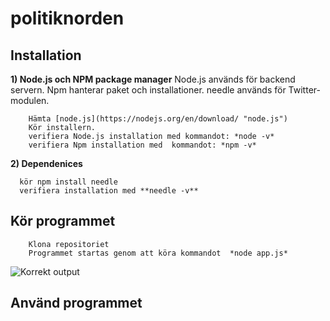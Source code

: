 # politiknorden

## Installation
**1) Node.js och NPM package manager**
	Node.js används för backend servern.
	Npm hanterar paket och installationer.
	needle används för Twitter-modulen.

		Hämta [node.js](https://nodejs.org/en/download/ "node.js")
		Kör installern.
		verifiera Node.js installation med kommandot: *node -v*
		verifiera Npm installation med  kommandot: *npm -v*
**2) Dependenices**

	  kör npm install needle
	  verifiera installation med **needle -v**
   
## Kör programmet

		Klona repositoriet
		Programmet startas genom att köra kommandot  *node app.js*
![Korrekt output](https://imgur.com/W9hQQh7)


## Använd programmet
